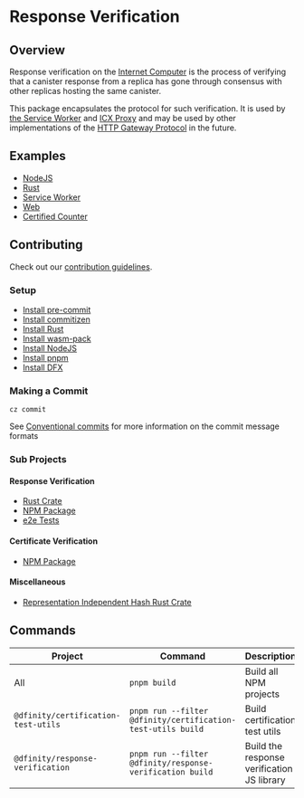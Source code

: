 # Response Verification

## Overview

Response verification on the [Internet Computer](https://dfinity.org) is the process of verifying that a canister response from a replica has gone through consensus with other replicas hosting the same canister.

This package encapsulates the protocol for such verification. It is used by [the Service Worker](https://github.com/dfinity/ic/tree/master/typescript/service-worker) and [ICX Proxy](https://github.com/dfinity/ic/tree/master/rs/boundary_node/icx_proxy) and may be used by other implementations of the [HTTP Gateway Protocol](https://internetcomputer.org/docs/current/references/ic-interface-spec/#http-gateway) in the future.

## Examples

- [NodeJS](./examples/nodejs/README.md)
- [Rust](./examples/rust/README.md)
- [Service Worker](./examples/service-worker/README.md)
- [Web](./examples/web/README.md)
- [Certified Counter](./examples/certified-counter/README.md)

## Contributing

Check out our [contribution guidelines](./.github/CONTRIBUTING.md).

### Setup

- [Install pre-commit](https://pre-commit.com/#installation)
- [Install commitizen](https://commitizen-tools.github.io/commitizen/#installation)
- [Install Rust](https://www.rust-lang.org/learn/get-started)
- [Install wasm-pack](https://rustwasm.github.io/wasm-pack/installer)
- [Install NodeJS](https://nodejs.org/en/download/)
- [Install pnpm](https://pnpm.io/installation)
- [Install DFX](https://internetcomputer.org/docs/current/developer-docs/setup/install)

### Making a Commit

```shell
cz commit
```

See [Conventional commits](https://www.conventionalcommits.org/en/v1.0.0/) for more information on the commit message formats

### Sub Projects

#### Response Verification

- [Rust Crate](./packages/ic-response-verification/README.md)
- [NPM Package](./packages/ic-response-verification-wasm/README.md)
- [e2e Tests](./packages/ic-response-verification-tests/README.md)

#### Certificate Verification

- [NPM Package](./packages/certificate-verification-js/README.md)

#### Miscellaneous

- [Representation Independent Hash Rust Crate](./packages/ic-representation-independent-hash/README.md)

## Commands

| Project                             | Command                                                     | Description                                |
| ----------------------------------- | ----------------------------------------------------------- | ------------------------------------------ |
| All                                 | `pnpm build`                                                | Build all NPM projects                     |
| `@dfinity/certification-test-utils` | `pnpm run --filter @dfinity/certification-test-utils build` | Build certification test utils             |
| `@dfinity/response-verification`    | `pnpm run --filter @dfinity/response-verification build`    | Build the response verification JS library |
